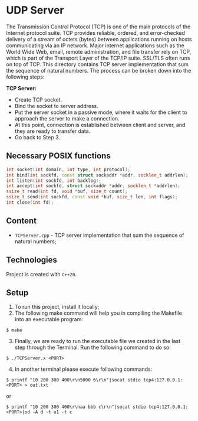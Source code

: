 # UDP Server
The Transmission Control Protocol (TCP) is one of the main protocols of the 
Internet protocol suite. TCP provides reliable, ordered, and error-checked 
delivery of a stream of octets (bytes) between applications running on hosts 
communicating via an IP network. Major internet applications such as the World 
Wide Web, email, remote administration, and file transfer rely on TCP, which is 
part of the Transport Layer of the TCP/IP suite. SSL/TLS often runs on top 
of TCP. This directory contains TCP server implementation that sum the 
sequence of natural numbers. The process can be broken down into the following 
steps:  

**TCP Server:**  
* Create TCP socket.
* Bind the socket to server address.
* Put the server socket in a passive mode, where it waits for the client to approach the server to make a connection.
* At this point, connection is established between client and server, and they are ready to transfer data.
* Go back to Step 3.

## Necessary POSIX functions  
```cpp
int socket(int domain, int type, int protocol);                        // Create an endpoint for communication.
int bind(int sockfd, const struct sockaddr *addr, socklen_t addrlen);  // Bind a name to a socket.
int listen(int sockfd, int backlog);                                   // Listen for connections on a socket.
int accept(int sockfd, struct sockaddr *addr, socklen_t *addrlen);     // Accept a connection on a socket. 
ssize_t read(int fd, void *buf, size_t count);                         // Read from a file descriptor.
ssize_t send(int sockfd, const void *buf, size_t len, int flags);      // Send a message on a socket.
int close(int fd);                                                     // Close a file descriptor
```

## Content
* ```TCPServer.cpp``` - TCP server implementation that sum the sequence of natural numbers;

## Technologies
Project is created with ```C++20```.

## Setup
1. To run this project, install it locally;
2. The following make command will help you in compiling the Makefile into an executable program:
```
$ make
```
3. Finally, we are ready to run the executable file we created in the last step through the Terminal. Run the following command to do so:
``` 
$ ./TCPServer.x <PORT>
```
4. In another terminal please execute following commands:
```
$ printf "10 200 300 400\r\n5000 6\r\n"|socat stdio tcp4:127.0.0.1:<PORT> > out.txt
```
or
```
$ printf "10 200 300 400\r\naa bbb c\r\n"|socat stdio tcp4:127.0.0.1:<PORT>|od -A d -t u1 -t c
```
